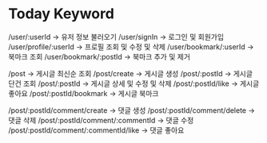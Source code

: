 # Today Keyword

/user/:userId -> 유저 정보 불러오기
/user/signIn -> 로그인 및 회원가입
/user/profile/:userId -> 프로필 조회 및 수정 및 삭제
/user/bookmark/:userId -> 북마크 조회
/user/bookmark/:postId -> 북마크 추가 및 제거

/post -> 게시글 최신순 조회
/post/create -> 게시글 생성
/post/:postId -> 게시글 단건 조회
/post/:postId -> 게시글 상세 및 수정 및 삭제
/post/:postId/like -> 게시글 좋아요
/post/:postId/bookmark -> 게시글 북마크

/post/:postId/comment/create -> 댓글 생성
/post/:postId/comment/delete -> 댓글 삭제
/post/:postId/comment/:commentId -> 댓글 수정
/post/:postId/comment/:commentId/like -> 댓글 좋아요
